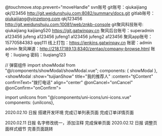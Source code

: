 @touchmove.stop.prevent="moveHandle"
svn账号
git账号：qiukaijiang     qkj123456
	http://git.weidunshuju.com:8082/summary/docs.git
gitlab账号： qiukaijiang@yinzetong.com         qkj123456
	http://git.weidunshuju.com:10081/web/znkb-console
git聚风科技账号:   qiukaijiang     kaijiang520
	https://git.gatwinpay.cn
聚风后台账号：superadmin		a123456
	jufeng		a123456
	jufeng1		a123456
	jufeng2		a123456
聚风app账号：15770584383		qqq111
线上打包：https://jenkins.gatwinpay.cn
账密：admin		admin
聚风禅道：http://218.17.189.13:8340/zentao/company-browse.html
账号：liuqiang  密码：liuqiang123

// 弹窗组件
import showModal from "@/components/showModal/showModal.vue";
components: {
			showModal
		},
<showModal :show="tuijianShow" title="我的推荐人" :content="tjContent" confirmText="拨打电话" align="center" @onCancel="onCancel" @onConfirm="onConfirm"></showModal>

<!-- icon -->
import uniIcons from "@/components/uni-icons/uni-icons.vue"
components: {uniIcons},
<uni-icons color="#ccc" type="forward" size="24"></uni-icons>

2020.02.10  日报
搭建开发环境
完成订单列表页面
完成订单详情页面

2020.02.11  日报
名字修改统一，添加注释
完成保单页面
2020.02.12  日报
调整页面样式细节
完善页面跳转